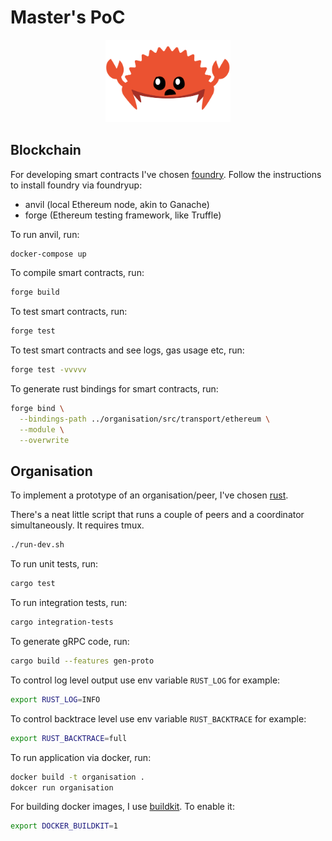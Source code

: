 # Master's PoC

<p align="center">
    <img width="200" src="./imgs/ferris.png" alt="Ferris">
</p>

## Blockchain

For developing smart contracts I've chosen [foundry](https://github.com/foundry-rs/foundry).
Follow the instructions to install foundry via foundryup:

- anvil (local Ethereum node, akin to Ganache)
- forge (Ethereum testing framework, like Truffle)

To run anvil, run:

```bash
docker-compose up 
```

To compile smart contracts, run:

```bash
forge build
```

To test smart contracts, run:

```bash
forge test 
```

To test smart contracts and see logs, gas usage etc, run:

```bash
forge test -vvvvv
```

To generate rust bindings for smart contracts, run:

```bash
forge bind \
  --bindings-path ../organisation/src/transport/ethereum \
  --module \
  --overwrite
```

## Organisation

To implement a prototype of an organisation/peer, I've chosen [rust](https://www.rust-lang.org/).

There's a neat little script that runs a couple of peers and a coordinator simultaneously. It requires tmux.

```bash
./run-dev.sh
```

To run unit tests, run:

```bash
cargo test
```

To run integration tests, run:

```bash
cargo integration-tests
```

To generate gRPC code, run:

```bash
cargo build --features gen-proto
```

To control log level output use env variable `RUST_LOG` for example:

```bash
export RUST_LOG=INFO
```

To control backtrace level use env variable `RUST_BACKTRACE` for example:

```bash
export RUST_BACKTRACE=full
```

To run application via docker, run:

```bash
docker build -t organisation .
dokcer run organisation
```

For building docker images, I use [buildkit](https://docs.docker.com/build/buildkit/).
To enable it:

```bash
export DOCKER_BUILDKIT=1
```
